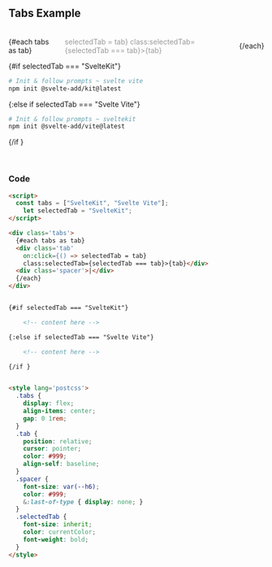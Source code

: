 <script>
  const tabs = ["SvelteKit", "Svelte Vite"];
	let selectedTab = "SvelteKit";
</script>

## Tabs Example

<br>

<div class='tabs'>
  {#each tabs as tab}
  <div class='tab' 
    on:click={() => selectedTab = tab}
    class:selectedTab={selectedTab === tab}>{tab}</div>
  <div class='spacer'>|</div>
  {/each}
</div>

{#if selectedTab === "SvelteKit"}
``` bash
# Init & follow prompts ~ svelte vite
npm init @svelte-add/kit@latest
```
{:else if selectedTab === "Svelte Vite"}
``` bash
# Init & follow prompts ~ sveltekit
npm init @svelte-add/vite@latest
```
{/if }


<br>

### Code

``` html
<script>
  const tabs = ["SvelteKit", "Svelte Vite"];
	let selectedTab = "SvelteKit";
</script>

<div class='tabs'>
  {#each tabs as tab}
  <div class='tab' 
    on:click={() => selectedTab = tab}
    class:selectedTab={selectedTab === tab}>{tab}</div>
  <div class='spacer'>|</div>
  {/each}
</div>


{#if selectedTab === "SvelteKit"}

    <!-- content here -->

{:else if selectedTab === "Svelte Vite"}

    <!-- content here -->

{/if }


<style lang='postcss'>
  .tabs {
    display: flex;
    align-items: center;
    gap: 0 1rem;
  }
  .tab {
    position: relative;
    cursor: pointer;
    color: #999;
    align-self: baseline;
  }
  .spacer {
    font-size: var(--h6);
    color: #999;
    &:last-of-type { display: none; }
  }
  .selectedTab {
    font-size: inherit;
    color: currentColor;
    font-weight: bold;
  }
</style>
```

<br>



<style lang='postcss'>
  .tabs {
    display: flex;
    align-items: center;
    gap: 0 1rem;
  }
  .tab {
    position: relative;
    cursor: pointer;
    color: #999;
    align-self: baseline;
  }
  .spacer {
    font-size: var(--h6);
    color: #999;
    &:last-of-type { display: none; }
  }
  .selectedTab {
    font-size: inherit;
    color: currentColor;
    font-weight: bold;
  }
</style>